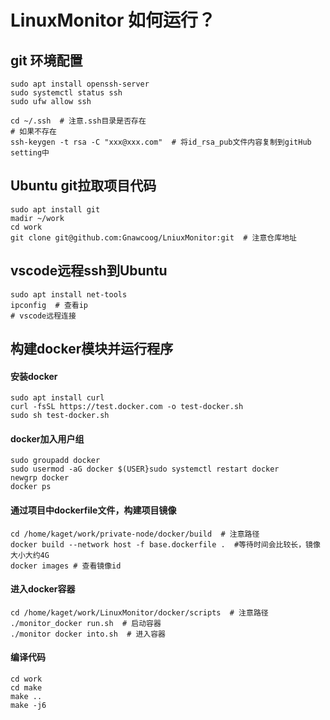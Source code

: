 # LinuxMonitor 如何运行？

## git 环境配置
```shell
sudo apt install openssh-server
sudo systemctl status ssh
sudo ufw allow ssh

cd ~/.ssh  # 注意.ssh目录是否存在
# 如果不存在
ssh-keygen -t rsa -C "xxx@xxx.com"  # 将id_rsa_pub文件内容复制到gitHub setting中
```

## Ubuntu git拉取项目代码
```shell
sudo apt install git  
madir ~/work  
cd work  
git clone git@github.com:Gnawcoog/LniuxMonitor:git  # 注意仓库地址
```

## vscode远程ssh到Ubuntu
```shell
sudo apt install net-tools
ipconfig  # 查看ip  
# vscode远程连接
```

## 构建docker模块并运行程序
#### 安装docker
```shell
sudo apt install curl
curl -fsSL https://test.docker.com -o test-docker.sh
sudo sh test-docker.sh
```
#### docker加入用户组
```shell
sudo groupadd docker
sudo usermod -aG docker $(USER}sudo systemctl restart docker
newgrp docker
docker ps
```
#### 通过项目中dockerfile文件，构建项目镜像
```shell
cd /home/kaget/work/private-node/docker/build  # 注意路径
docker build --network host -f base.dockerfile .  #等待时间会比较长，镜像大小大约4G
docker images # 查看镜像id
```
#### 进入docker容器
```shell
cd /home/kaget/work/LinuxMonitor/docker/scripts  # 注意路径
./monitor_docker run.sh  # 启动容器
./monitor docker into.sh  # 进入容器
```
#### 编译代码
```shell
cd work
cd make
make ..
make -j6
```

